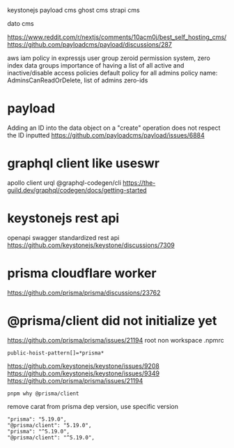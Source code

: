 keystonejs
payload cms
ghost cms
strapi cms

dato cms

https://www.reddit.com/r/nextjs/comments/10acm0j/best_self_hosting_cms/
https://github.com/payloadcms/payload/discussions/287

aws iam policy in expressjs
user group zeroid permission system, zero index data groups
importance of having a list of all active and inactive/disable access policies
default policy for all admins
policy name: AdminsCanReadOrDelete, list of admins zero-ids

# payload

Adding an ID into the data object on a "create" operation does not respect the ID inputted
https://github.com/payloadcms/payload/issues/6884

# graphql client like useswr

apollo client
urql
@graphql-codegen/cli
https://the-guild.dev/graphql/codegen/docs/getting-started

# keystonejs rest api

openapi swagger standardized rest api
https://github.com/keystonejs/keystone/discussions/7309

# prisma cloudflare worker

https://github.com/prisma/prisma/discussions/23762

# @prisma/client did not initialize yet

https://github.com/prisma/prisma/issues/21194
root non workspace .npmrc

```
public-hoist-pattern[]=*prisma*
```

https://github.com/keystonejs/keystone/issues/9208
https://github.com/keystonejs/keystone/issues/9349
https://github.com/prisma/prisma/issues/21194

```
pnpm why @prisma/client
```

remove carat from prisma dep version, use specific version

```
"prisma": "5.19.0",
"@prisma/client": "5.19.0",
"prisma": "^5.19.0",
"@prisma/client": "^5.19.0",
```
